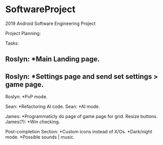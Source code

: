 # SoftwareProject
2019 Android Software Engineering Project

Project Planning:

Tasks:

Roslyn: *Main Landing page.
---
Roslyn: *Settings page and send set settings > game page.
---
Roslyn: *PvP mode.

Sean: *Refactoring AI code.
Sean: *AI mode.

James: *Programmaticly do page of game page for grid. Resize buttons.
James(?): *Win checking.


Post-completion Section:
*Custom icons instead of X/Os.
*Dark/night mode.
*Possible sounds | music.
